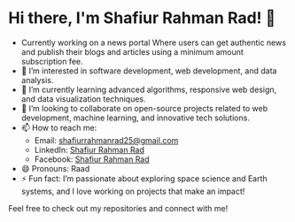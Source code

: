 # Hi there, I'm Shafiur Rahman Rad! 👋
- Currently working on a news portal Where users can get authentic news and publish their blogs and articles using a minimum amount subscription fee.
- 👀 I’m interested in software development, web development, and data analysis.
- 🌱 I’m currently learning advanced algorithms, responsive web design, and data visualization techniques.
- 💞️ I’m looking to collaborate on open-source projects related to web development, machine learning, and innovative tech solutions.
- 📫 How to reach me: 
  - Email: [shafiurrahmanrad25@gmail.com](mailto:shafiurrahmanrad25@gmail.com)
  - LinkedIn: [Shafiur Rahman Rad](https://www.linkedin.com/in/shafiurrahmanrad/)
  - Facebook: [Shafiur Rahman Rad](https://www.facebook.com/profile.php?id=100072754745638)
- 😄 Pronouns: Raad
- ⚡ Fun fact: I’m passionate about exploring space science and Earth systems, and I love working on projects that make an impact!

Feel free to check out my repositories and connect with me!
